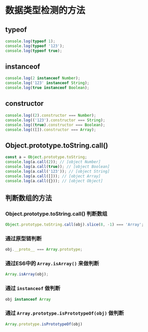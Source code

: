 # 数据类型检测的方法

## typeof

```Javascript
console.log(typeof 1);
console.log(typeof '123');
console.log(typeof true);
```

## instanceof

```Javascript
console.log(2 instanceof Number);
console.log('123' instanceof String);
console.log(true instanceof Boolean);
```

## constructor

```Javascript
console.log((2).constructor === Number);
console.log(('123').constructor === String);
console.log((true).constructor === Boolean);
console.log(([]).constructor === Array);
```

## Object.prototype.toString.call()

```Javascript
const a = Object.prototype.toString;
console.log(a.call(2)); // [object Number]
console.log(a.call(true)); // [object Boolean]
console.log(a.call('123')); // [object String]
console.log(a.call([])); // [object Array]
console.log(a.call({})); // [object Object]
```

## 判断数组的方法

### Object.prototype.toString.call() 判断数组

```Javascript
Object.prototype.toString.call(obj).slice(8, -1) === 'Array';
```

### 通过原型链判断

```Javascript
obj.__proto__ === Array.prototype;
```

### 通过ES6中的 `Array.isArray()` 来做判断

```Javascript
Array.isArray(obj);
```

### 通过 `instanceof` 做判断

```Javascript
obj instanceof Array
```

### 通过 `Array.prototype.isPrototypeOf(obj)` 做判断

```Javascript
Array.prototype.isPrototypeOf(obj)
```
